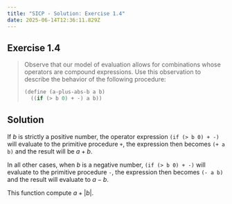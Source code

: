 ```yaml
---
title: "SICP - Solution: Exercise 1.4"
date: 2025-06-14T12:36:11.829Z
---
```


## Exercise 1.4

> Observe that our model of evaluation allows for combinations whose operators are compound expressions. Use this observation to describe the behavior of the following procedure:
> 
> ```scheme
> (define (a-plus-abs-b a b)
>   ((if (> b 0) + -) a b))
> ```

## Solution

If $b$ is strictly a positive number, the operator expression `(if (> b 0) + -)` will evaluate to the primitive procedure `+`, the expression then becomes `(+ a b)` and the result will be $a+b$. 

In all other cases, when $b$ is a negative number, `(if (> b 0) + -)` will evaluate to the primitive procedure `-`, the expression then becomes `(- a b)` and the result will evaluate to $a-b$.

This function compute $a+\left|b\right|$.
